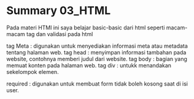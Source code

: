 # Summary 03_HTML

Pada materi HTMl ini saya belajar basic-basic dari html seperti macam-macam tag dan validasi pada html

tag Meta : digunakan untuk menyediakan informasi meta atau metadata tentang halaman web.
tag head : menyimpan informasi tambahan pada website, contohnya memberi judul dari website.
tag body : bagian yang memuat konten pada halaman web.
tag div : untukk menandakan sekelompok elemen.

required : digunakan untuk membuat form tidak boleh kosong saat di isi user.